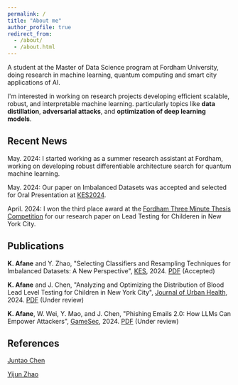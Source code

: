 ```yaml
---
permalink: /
title: "About me"
author_profile: true
redirect_from: 
  - /about/
  - /about.html
---
```


A student at the Master of Data Science program at Fordham University, doing research in machine learning, quantum computing and smart city applications of AI.

I'm interested in working on research projects developing efficient scalable, robust, and interpretable machine learning. particularly topics like **data distillation**, **adversarial attacks**, and **optimization of deep learning models**.

Recent News
------
May. 2024: I started working as a summer research assistant at Fordham, working on developing robust differentiable architecture search for quantum machine learning.

May. 2024: Our paper on Imbalanced Datasets was accepted and selected for Oral Presentation at [KES2024](http://kes2024.kesinternational.org).

April. 2024: I won the third place award at the [Fordham Three Minute Thesis Competition](https://www.fordham.edu/graduate-school-of-arts-and-sciences/student-resources/professional-development/three-minute-thesis-competition/) for our research paper on Lead Testing for Childeren in New York City.

Publications
------

**K. Afane** and Y. Zhao, "Selecting Classifiers and Resampling Techniques for Imbalanced Datasets: A New Perspective", [KES](http://kes2024.kesinternational.org), 2024. [PDF](https://drive.google.com/file/d/1PvMINpcGU3p_-_rXVDCsVFzqH4BrlcsD/view?usp=drive_link) (Accepted)

**K. Afane** and J. Chen, "Analyzing and Optimizing the Distribution of Blood Lead Level Testing for Children in New York City", [Journal of Urban Health](https://link.springer.com/journal/11524), 2024. [PDF](https://drive.google.com/file/d/1783qbVe8bHPJ7hm3vWxoQijITD7eIjMz/view?usp=drive_link) (Under review)

**K. Afane**, W. Wei, Y. Mao, and J. Chen, "Phishing Emails 2.0: How LLMs Can Empower Attackers", [GameSec](https://www.gamesec-conf.org/papers.php), 2024. [PDF](https://drive.google.com/file/d/1vpNjTJT4W54ZppTzJ4o_NrIfBhalARtR/view?usp=drive_link) (Under review)

References
------

[Juntao Chen](https://juntaochen1.github.io)

[Yijun Zhao](https://www.fordham.edu/academics/departments/computer-and-information-science/faculty-and-administration/yijun-zhao/)
